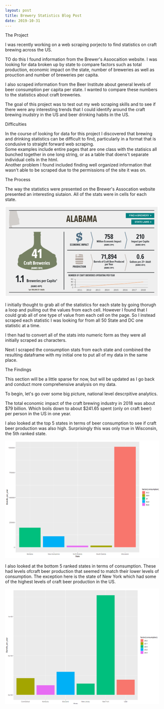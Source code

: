 ```yaml
---
layout: post
title: Brewery Statistics Blog Post
date: 2019-10-31
---
```


The Project

I was recently working on a web scraping porjecto to find statistics on craft brewing across the US. 

TO do this I found information from the  Brewer's Asoocaition website.  I was looking for data broken up by state to compare factors such as total production, economic impact on the state, number of breweries as well as prouction and number of breweries per capita.

I also scraped information from the Beer Institute about general levels of beer consumption per capita per state.  I wanted to compare these numbers to the statistics about craft breweries.

The goal of this project was to test out my web scraping skills and to see if there were any interesting trends that I could identify around the craft brewing inudstry in the US and beer drinking habits in the US.



Difficulties

In the course of looking for data for this project I discovered that brewing and drinking statistics can be difficult to find, particularly in a format that is condusive to straight forward web scraping.  
Some examples include entire pages that are one class with the statisics all bunched together in one long string, or as a table that doens't separate individual cells in the html.  
Another problem I found included finding well organized information that wasn't able to be scraped due to the permissions of the site it was on.



The Process

The way the statistics were presented on the  Brewer's Assocation website presented an interesting siutaion. 
All of the stats were in cells for each state.

![Image](https://github.com/dramsay801/dramsay801.github.io/blob/master/images/Cellpic.PNG)

I initially thought to grab all of the statistics for each state by going thorugh a loop and pulling out the values from each cell.
However I found that I could grab all of one type of value from each cell on the page. So I instead scraped each statistic I was looking for from all 50 State and DC one statistic at a time.

I then had to convert all of the stats into numeric form as they were all initially scraped as characters. 

Next I scraped the consumption stats from each state and combined the resulting dataframe with my initial one to put all of my data in the same place.


The Findings

This section will be a little sparse for now, but will be updated as I go back and conduct more comprehensive analysis on my data.

To begin, let's go over some big picture, national level descrpitive analytics.

The total economic impact of the craft brewing industry in 2018 was about $79 billion.  Which boils down to about $241.65 spent (only on craft beer) per person in the US in one year.

I also looked at the top 5 states in terms of beer consumption to see if craft beer production was also high. Surprisingly this was only true in Wisconsin, the 5th ranked state.

![Image](https://github.com/dramsay801/dramsay801.github.io/blob/master/images/Top_5_consumption.PNG)


I also looked at the bottom 5 ranked states in terms of consumption. These had levels ofcraft beer production that seemed to match their lower levels of consumption. The exception here is the state of New York which had some of the highest levels of craft beer production in the US.

![Image](https://github.com/dramsay801/dramsay801.github.io/blob/master/images/Bottom_5_consumption.PNG)


